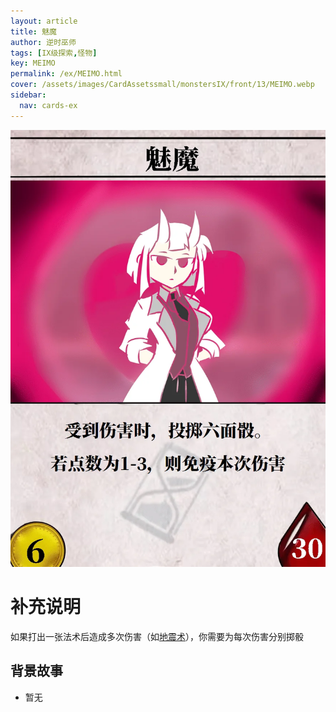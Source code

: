 ```yaml
---
layout: article
title: 魅魔
author: 逆时巫师
tags: [IX级探索,怪物]
key: MEIMO
permalink: /ex/MEIMO.html
cover: /assets/images/CardAssetssmall/monstersIX/front/13/MEIMO.webp
sidebar:
  nav: cards-ex
---
```

![](/assets/images/CardAssets/monstersIX/front/13/MEIMO.webp)

# 补充说明
如果打出一张法术后造成多次伤害（如[地震术](/tr/DIZHENGSHU.html)），你需要为每次伤害分别掷骰


## 背景故事
* 暂无